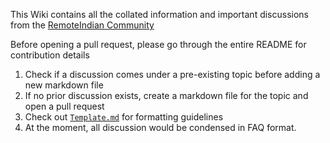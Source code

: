This Wiki contains all the collated information and important discussions from the [RemoteIndian Community](https://remoteindian.com/)  

Before opening a pull request, please go through the entire README for contribution details
1) Check if a discussion comes under a pre-existing topic before adding a new markdown file 
2) If no prior discussion exists, create a markdown file for the topic and open a pull request
3) Check out [`Template.md`](template.md) for formatting guidelines
4) At the moment, all discussion would be condensed in FAQ format. 
